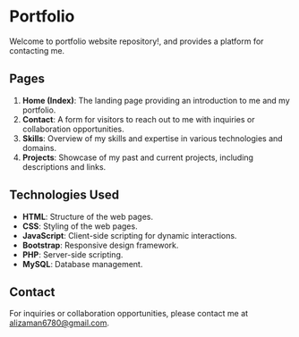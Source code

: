 # Portfolio

Welcome to portfolio website repository!, and provides a platform for contacting me.

## Pages

1. **Home (Index)**: The landing page providing an introduction to me and my portfolio.
2. **Contact**: A form for visitors to reach out to me with inquiries or collaboration opportunities.
3. **Skills**: Overview of my skills and expertise in various technologies and domains.
4. **Projects**: Showcase of my past and current projects, including descriptions and links.

## Technologies Used

- **HTML**: Structure of the web pages.
- **CSS**: Styling of the web pages.
- **JavaScript**: Client-side scripting for dynamic interactions.
- **Bootstrap**: Responsive design framework.
- **PHP**: Server-side scripting.
- **MySQL**: Database management.

## Contact

For inquiries or collaboration opportunities, please contact me at [alizaman6780@gmail.com](mailto:alizaman6780@gmail.com).

